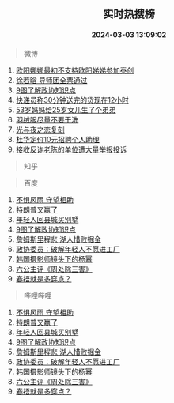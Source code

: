 <div align="center"><h2>实时热搜榜</h2><h4>2024-03-03 13:09:02</h4></div>

> 微博  

1. [欧阳娜娜最初不支持欧阳娣娣参加泰创](https://s.weibo.com/weibo?q=%23%E6%AC%A7%E9%98%B3%E5%A8%9C%E5%A8%9C%E6%9C%80%E5%88%9D%E4%B8%8D%E6%94%AF%E6%8C%81%E6%AC%A7%E9%98%B3%E5%A8%A3%E5%A8%A3%E5%8F%82%E5%8A%A0%E6%B3%B0%E5%88%9B%23&t=31&band_rank=1&Refer=top)<br />
2. [徐若晗 导师团全票通过](https://s.weibo.com/weibo?q=%E5%BE%90%E8%8B%A5%E6%99%97%20%E5%AF%BC%E5%B8%88%E5%9B%A2%E5%85%A8%E7%A5%A8%E9%80%9A%E8%BF%87&t=31&band_rank=2&Refer=top)<br />
3. [9图了解政协知识点](https://s.weibo.com/weibo?q=%239%E5%9B%BE%E4%BA%86%E8%A7%A3%E6%94%BF%E5%8D%8F%E7%9F%A5%E8%AF%86%E7%82%B9%23&t=31&band_rank=3&Refer=top)<br />
4. [快递员称30分钟送完的货现在12小时](https://s.weibo.com/weibo?q=%23%E5%BF%AB%E9%80%92%E5%91%98%E7%A7%B030%E5%88%86%E9%92%9F%E9%80%81%E5%AE%8C%E7%9A%84%E8%B4%A7%E7%8E%B0%E5%9C%A812%E5%B0%8F%E6%97%B6%23&t=31&band_rank=4&Refer=top)<br />
5. [53岁妈妈给25岁女儿生了个弟弟](https://s.weibo.com/weibo?q=%2353%E5%B2%81%E5%A6%88%E5%A6%88%E7%BB%9925%E5%B2%81%E5%A5%B3%E5%84%BF%E7%94%9F%E4%BA%86%E4%B8%AA%E5%BC%9F%E5%BC%9F%23&t=31&band_rank=5&Refer=top)<br />
6. [羽绒服尽量不要干洗](https://s.weibo.com/weibo?q=%23%E7%BE%BD%E7%BB%92%E6%9C%8D%E5%B0%BD%E9%87%8F%E4%B8%8D%E8%A6%81%E5%B9%B2%E6%B4%97%23&t=31&band_rank=6&Refer=top)<br />
7. [光与夜之恋复刻](https://s.weibo.com/weibo?q=%E5%85%89%E4%B8%8E%E5%A4%9C%E4%B9%8B%E6%81%8B%E5%A4%8D%E5%88%BB&t=31&band_rank=7&Refer=top)<br />
8. [杜华定价10元招聘个人助理](https://s.weibo.com/weibo?q=%23%E6%9D%9C%E5%8D%8E%E5%AE%9A%E4%BB%B710%E5%85%83%E6%8B%9B%E8%81%98%E4%B8%AA%E4%BA%BA%E5%8A%A9%E7%90%86%23&t=31&band_rank=8&Refer=top)<br />
9. [接收反诈老陈的单位遭大量举报投诉](https://s.weibo.com/weibo?q=%23%E6%8E%A5%E6%94%B6%E5%8F%8D%E8%AF%88%E8%80%81%E9%99%88%E7%9A%84%E5%8D%95%E4%BD%8D%E9%81%AD%E5%A4%A7%E9%87%8F%E4%B8%BE%E6%8A%A5%E6%8A%95%E8%AF%89%23&t=31&band_rank=9&Refer=top)<br />

> 知乎  


> 百度  

1. [不惧风雨 守望相助](https://www.baidu.com/s?wd=%E4%B8%8D%E6%83%A7%E9%A3%8E%E9%9B%A8+%E5%AE%88%E6%9C%9B%E7%9B%B8%E5%8A%A9&sa=fyb_news&rsv_dl=fyb_news)<br />
2. [特朗普又赢了](https://www.baidu.com/s?wd=%E7%89%B9%E6%9C%97%E6%99%AE%E5%8F%88%E8%B5%A2%E4%BA%86&sa=fyb_news&rsv_dl=fyb_news)<br />
3. [年轻人回县城买别墅](https://www.baidu.com/s?wd=%E5%B9%B4%E8%BD%BB%E4%BA%BA%E5%9B%9E%E5%8E%BF%E5%9F%8E%E4%B9%B0%E5%88%AB%E5%A2%85&sa=fyb_news&rsv_dl=fyb_news)<br />
4. [9图了解政协知识点](https://www.baidu.com/s?wd=9%E5%9B%BE%E4%BA%86%E8%A7%A3%E6%94%BF%E5%8D%8F%E7%9F%A5%E8%AF%86%E7%82%B9&sa=fyb_news&rsv_dl=fyb_news)<br />
5. [詹姆斯里程悲 湖人惜败掘金](https://www.baidu.com/s?wd=%E8%A9%B9%E5%A7%86%E6%96%AF%E9%87%8C%E7%A8%8B%E6%82%B2+%E6%B9%96%E4%BA%BA%E6%83%9C%E8%B4%A5%E6%8E%98%E9%87%91&sa=fyb_news&rsv_dl=fyb_news)<br />
6. [政协委员：破解年轻人不愿进工厂](https://www.baidu.com/s?wd=%E6%94%BF%E5%8D%8F%E5%A7%94%E5%91%98%EF%BC%9A%E7%A0%B4%E8%A7%A3%E5%B9%B4%E8%BD%BB%E4%BA%BA%E4%B8%8D%E6%84%BF%E8%BF%9B%E5%B7%A5%E5%8E%82&sa=fyb_news&rsv_dl=fyb_news)<br />
7. [韩国摄影师镜头下的杨幂](https://www.baidu.com/s?wd=%E9%9F%A9%E5%9B%BD%E6%91%84%E5%BD%B1%E5%B8%88%E9%95%9C%E5%A4%B4%E4%B8%8B%E7%9A%84%E6%9D%A8%E5%B9%82&sa=fyb_news&rsv_dl=fyb_news)<br />
8. [六公主评《周处除三害》](https://www.baidu.com/s?wd=%E5%85%AD%E5%85%AC%E4%B8%BB%E8%AF%84%E3%80%8A%E5%91%A8%E5%A4%84%E9%99%A4%E4%B8%89%E5%AE%B3%E3%80%8B&sa=fyb_news&rsv_dl=fyb_news)<br />
9. [春捂就是多穿点？](https://www.baidu.com/s?wd=%E6%98%A5%E6%8D%82%E5%B0%B1%E6%98%AF%E5%A4%9A%E7%A9%BF%E7%82%B9%EF%BC%9F&sa=fyb_news&rsv_dl=fyb_news)<br />

> 哔哩哔哩  

1. [不惧风雨 守望相助](https://www.baidu.com/s?wd=%E4%B8%8D%E6%83%A7%E9%A3%8E%E9%9B%A8+%E5%AE%88%E6%9C%9B%E7%9B%B8%E5%8A%A9&sa=fyb_news&rsv_dl=fyb_news)<br />
2. [特朗普又赢了](https://www.baidu.com/s?wd=%E7%89%B9%E6%9C%97%E6%99%AE%E5%8F%88%E8%B5%A2%E4%BA%86&sa=fyb_news&rsv_dl=fyb_news)<br />
3. [年轻人回县城买别墅](https://www.baidu.com/s?wd=%E5%B9%B4%E8%BD%BB%E4%BA%BA%E5%9B%9E%E5%8E%BF%E5%9F%8E%E4%B9%B0%E5%88%AB%E5%A2%85&sa=fyb_news&rsv_dl=fyb_news)<br />
4. [9图了解政协知识点](https://www.baidu.com/s?wd=9%E5%9B%BE%E4%BA%86%E8%A7%A3%E6%94%BF%E5%8D%8F%E7%9F%A5%E8%AF%86%E7%82%B9&sa=fyb_news&rsv_dl=fyb_news)<br />
5. [詹姆斯里程悲 湖人惜败掘金](https://www.baidu.com/s?wd=%E8%A9%B9%E5%A7%86%E6%96%AF%E9%87%8C%E7%A8%8B%E6%82%B2+%E6%B9%96%E4%BA%BA%E6%83%9C%E8%B4%A5%E6%8E%98%E9%87%91&sa=fyb_news&rsv_dl=fyb_news)<br />
6. [政协委员：破解年轻人不愿进工厂](https://www.baidu.com/s?wd=%E6%94%BF%E5%8D%8F%E5%A7%94%E5%91%98%EF%BC%9A%E7%A0%B4%E8%A7%A3%E5%B9%B4%E8%BD%BB%E4%BA%BA%E4%B8%8D%E6%84%BF%E8%BF%9B%E5%B7%A5%E5%8E%82&sa=fyb_news&rsv_dl=fyb_news)<br />
7. [韩国摄影师镜头下的杨幂](https://www.baidu.com/s?wd=%E9%9F%A9%E5%9B%BD%E6%91%84%E5%BD%B1%E5%B8%88%E9%95%9C%E5%A4%B4%E4%B8%8B%E7%9A%84%E6%9D%A8%E5%B9%82&sa=fyb_news&rsv_dl=fyb_news)<br />
8. [六公主评《周处除三害》](https://www.baidu.com/s?wd=%E5%85%AD%E5%85%AC%E4%B8%BB%E8%AF%84%E3%80%8A%E5%91%A8%E5%A4%84%E9%99%A4%E4%B8%89%E5%AE%B3%E3%80%8B&sa=fyb_news&rsv_dl=fyb_news)<br />
9. [春捂就是多穿点？](https://www.baidu.com/s?wd=%E6%98%A5%E6%8D%82%E5%B0%B1%E6%98%AF%E5%A4%9A%E7%A9%BF%E7%82%B9%EF%BC%9F&sa=fyb_news&rsv_dl=fyb_news)<br />

